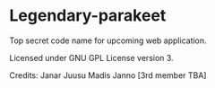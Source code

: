 # Legendary-parakeet

Top secret code name for upcoming web application.

Licensed under GNU GPL License version 3.

Credits:
Janar Juusu
Madis Janno
[3rd member TBA]
